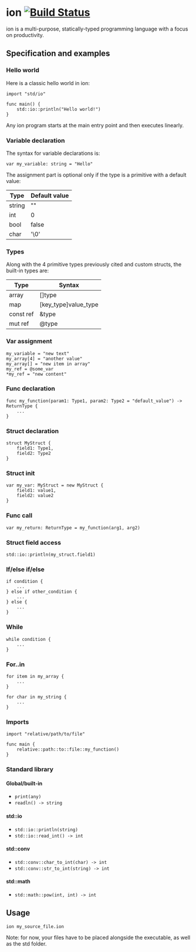 # ion [![Build Status](https://travis-ci.org/BurningMind/ion.svg?branch=dev)](https://travis-ci.org/BurningMind/ion)

ion is a multi-purpose, statically-typed programming language with a focus on productivity.

## Specification and examples

### Hello world

Here is a classic hello world in ion:
```
import "std/io"

func main() {
	std::io::println("Hello world!")
}
```

Any ion program starts at the main entry point and then executes linearly.

### Variable declaration
The syntax for variable declarations is:
```
var my_variable: string = "Hello"
```

The assignment part is optional only if the type is a primitive with a default value:

| Type   | Default value |
|--------|---------------|
| string | ""            |
| int    | 0             |
| bool   | false         |
| char   | '\0'          |

### Types

Along with the 4 primitive types previously cited and custom structs, the built-in types are:

| Type      | Syntax               |
|-----------|----------------------|
| array     | []type               |
| map       | [key_type]value_type |
| const ref | &type                |
| mut ref   | @type                |

### Var assignment
```
my_variable = "new text"
my_array[4] = "another value"
my_array[] = "new item in array"
my_ref = @some_var
*my_ref = "new content"
```

### Func declaration
```
func my_function(param1: Type1, param2: Type2 = "default_value") -> ReturnType {
	...
}
```

### Struct declaration
```
struct MyStruct {
	field1: Type1,
	field2: Type2
}
```

### Struct init
```
var my_var: MyStruct = new MyStruct {
	field1: value1,
	field2: value2
}
```

### Func call
```
var my_return: ReturnType = my_function(arg1, arg2)
```

### Struct field access
```
std::io::println(my_struct.field1)
```

### If/else if/else
```
if condition {
	...
} else if other_condition {
	...
} else {
	...
}
```

### While
```
while condition {
	...
}
```

### For..in
```
for item in my_array {
	...
}

for char in my_string {
	...
}
```

### Imports
```
import "relative/path/to/file"

func main {
	relative::path::to::file::my_function()
}
```

### Standard library

#### Global/built-in
 * `print(any)`
 * `readln() -> string`

#### std::io
 * `std::io::println(string)`
 * `std::io::read_int() -> int`

#### std::conv
 * `std::conv::char_to_int(char) -> int`
 * `std::conv::str_to_int(string) -> int`

#### std::math
 * `std::math::pow(int, int) -> int`

## Usage
```
ion my_source_file.ion
```

Note: for now, your files have to be placed alongside the executable, as well as the std folder.
